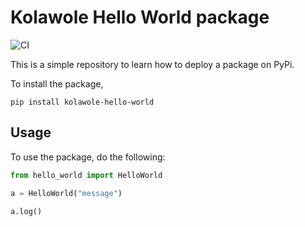 # Kolawole Hello World package

![CI](https://github.com/koladev32/hello-word/actions/workflows/ci.yml/badge.svg?branch=main)

This is a simple repository to learn how to deploy a package on PyPi.

To install the package,

```shell
pip install kolawole-hello-world 
```

## Usage

To use the package, do the following: 

```python
from hello_world import HelloWorld

a = HelloWorld("message")

a.log()
```